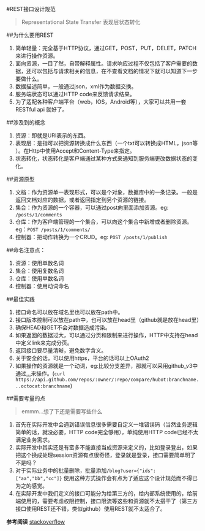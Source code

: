 #REST接口设计规范
> Representational State Transfer 表现层状态转化

##为什么要用REST
1. 简单轻量：完全基于HTTP协议，通过GET，POST，PUT，DELET，PATCH来进行操作资源。
2. 面向资源，一目了然，自带解释属性。请求响应过程不仅包括了客户需要的数据，还可以包括与请求相关的信息，在不查看文档的情况下就可以知道下一步要做什么。
3. 数据描述简单，一般通过json，xml作为数据交换。
4. 服务端状态可以通过HTTP code来反馈请求结果。
5. 为了适配各种客户端平台（web，IOS，Android等），大家可以共用一套RESTful api 就好了。


##涉及到的概念
1. 资源：即就是URI表示的东西。
2. 表现层：是指可以把资源转换成什么东西（一个txt可以转换成HTML，json等 ）。在Http中使用Accept和Content-Type来指定。
3. 状态转化，状态转化是客户端通过某种方式来通知到服务端更改数据状态的变化。

##资源原型
1. 文档：作为资源单一表现形式，可以是个对象，数据库中的一条记录。一般是返回文档对应的数据，或者返回指定到另个资源的链接。
2. 集合：作为资源的一个容器，可以通过post向里面添加资源。eg: `/posts/1/comments`
3. 仓库：作为客户端管理的一个集合，可以向这个集合中新增或者删除资源。eg：`POST /posts/1/comments/`
4. 控制器：把动作转换为一个CRUD。eg: `POST /posts/1/publish`


##命名注意点：
1. 资源：使用单数名词
2. 集合：使用复数名词
3. 仓库：使用单数名词
4. 控制器：使用动词命名


##最佳实践
1. 接口命名可以放在域名里也可以放在path中。
2. 接口版本控制可以放在path中，也可以放在head里（github就是放在head里）
3. 确保HEAD和GET不会对数据造成污染。
4. 如果返回的数据过大，可以通过分页和限制来进行操作，HTTP中支持在head中定义link来完成分页。
5. 返回接口要尽量清晰，避免数字含义。
6. 关于安全的话，可以使用https，平台的话可以上OAuth2
7. 如果操作的资源就是一个动词，eg:比较分支差异，那就可以采用github_v3中通过[...](https://developer.github.com/v3/repos/commits/#compare-two-commits)来操作。(`curl https://api.github.com/repos/:owner/:repo/compare/hubot:branchname...octocat:branchname`)

##需要考量的点
> emmm...想了下还是需要写些什么

1. 首先在实际开发中会遇到错误信息很多需要自定义一堆错误码（当然业务逻辑简单的话，就没必要，HTTP code完全够用），单纯使用HTTP code已经不太满足业务需求。
2. 实际开发中其实还是有蛮多不能直接当成资源来定义的，比如登录登出，如果把这个换成处理session资源有点很奇怪，登录就是登录，接口需要简单明了不是吗？
3. 对于实际业务中的批量删除，批量添加`/blog?user={"ids":["aa","bb","cc"]}` 使用这种方式操作会有点为了适应这个设计规范而不得已为之的感觉。
4. 在实际开发中我们定义的接口可能分为给第三方的，给内部系统使用的，给前端使用的，需要考虑权限控制，接口限流等这些和资源就不太搭干了（第三方接口使用REST还不错，类似github）使用REST就不太适合了。

**参考阅读**
[stackoverflow](https://stackoverflow.com/questions/671118/what-exactly-is-restful-programming/3950863#3950863)